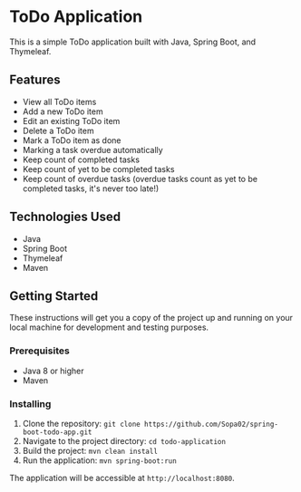 # ToDo Application

This is a simple ToDo application built with Java, Spring Boot, and Thymeleaf.

## Features

- View all ToDo items
- Add a new ToDo item
- Edit an existing ToDo item
- Delete a ToDo item
- Mark a ToDo item as done
- Marking a task overdue automatically
- Keep count of completed tasks
- Keep count of yet to be completed tasks
- Keep count of overdue tasks (overdue tasks count as yet to be completed tasks, it's never too late!)
  
## Technologies Used

- Java
- Spring Boot
- Thymeleaf
- Maven

## Getting Started

These instructions will get you a copy of the project up and running on your local machine for development and testing purposes.

### Prerequisites

- Java 8 or higher
- Maven

### Installing

1. Clone the repository: `git clone https://github.com/Sopa02/spring-boot-todo-app.git`
2. Navigate to the project directory: `cd todo-application`
3. Build the project: `mvn clean install`
4. Run the application: `mvn spring-boot:run`

The application will be accessible at `http://localhost:8080`.
